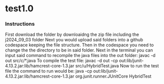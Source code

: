 # test1.0
### Instructions
First download the folder by downloaidng the zip file including the j2024_09_03 folder
Next you would upload said folders into a github codespace keeping the file structure.
Then in the codespace you need to change the the directory to be in said folder.
Next in the terminal you can input said command to recompile the java files into the out folder: javac -d out src/c/*.java
To compile the test file: javac -d out -cp out:lib/junit-4.13.2.jar:lib/hamcrest-core-1.3.jar src/u/HybridTest.java
Now to run the test file the command to run would be: java -cp out:lib/junit-4.13.2.jar:lib/hamcrest-core-1.3.jar org.junit.runner.JUnitCore HybridTest
